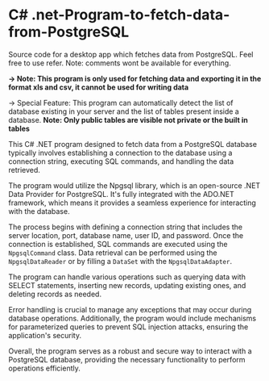 # C# .net-Program-to-fetch-data-from-PostgreSQL
Source code for a desktop app which fetches data from PostgreSQL. Feel free to use refer. Note: comments wont be available for everything.

**-> Note: This program is only used for fetching data and exporting it in the format xls and csv, it cannot be used for writing data**

-> Special Feature: This program can automatically detect the list of database existing in your server and the list of tables present inside a database. **Note: Only public tables are visible not private or the built in tables**

This C# .NET program designed to fetch data from a PostgreSQL database typically involves establishing a connection to the database using a connection string, executing SQL commands, and handling the data retrieved. 

The program would utilize the Npgsql library, which is an open-source .NET Data Provider for PostgreSQL. It's fully integrated with the ADO.NET framework, which means it provides a seamless experience for interacting with the database. 

The process begins with defining a connection string that includes the server location, port, database name, user ID, and password. Once the connection is established, SQL commands are executed using the `NpgsqlCommand` class. Data retrieval can be performed using the `NpgsqlDataReader` or by filling a `DataSet` with the `NpgsqlDataAdapter`. 

The program can handle various operations such as querying data with SELECT statements, inserting new records, updating existing ones, and deleting records as needed. 

Error handling is crucial to manage any exceptions that may occur during database operations. Additionally, the program would include mechanisms for parameterized queries to prevent SQL injection attacks, ensuring the application's security.

Overall, the program serves as a robust and secure way to interact with a PostgreSQL database, providing the necessary functionality to perform operations efficiently. 

